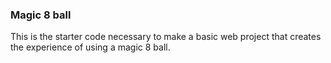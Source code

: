 ### Magic 8 ball

This is the starter code necessary to make a basic web project that creates the experience of using a magic 8 ball.
